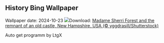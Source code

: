 ## History Bing Wallpaper
Wallpaper date: 2024-10-23
![](https://www.bing.com/th?id=OHR.MadameSherriCastle_EN-IN8531009013_UHD.jpg&w=1000)Download: [Madame Sherri Forest and the remnant of an old castle, New Hampshire, USA (© yggdrasill/Shutterstock)](https://www.bing.com/th?id=OHR.MadameSherriCastle_EN-IN8531009013_UHD.jpg)

Auto get programm by LtgX
